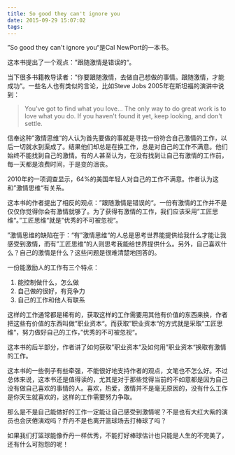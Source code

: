 ```yaml
---
title: So good they can't ignore you
date: 2015-09-29 15:07:02
tags:
---
```

”So good they can't ignore you“是Cal NewPort的一本书。

这本书提出了一个观点：”跟随激情是错误的“。

当下很多书籍教导读者：”你要跟随激情，去做自己想做的事情。跟随激情，才能成功“。一些名人也有类似的言论，比如Steve Jobs 2005年在斯坦福的演讲中说到：

> You've got to find what you love... The only way to do great work is to love what you do. If you haven't found it yet, keep looking, and don't settle.

信奉这种”激情思维“的人认为首先要做的事就是寻找一份符合自己激情的工作，以后一切就水到渠成了。结果他们却总是在换工作，总是对自己的工作不满意。他们始终不能找到自己的激情。有的人甚至认为，在没有找到让自己有激情的工作前，每一天都是浪费时间，于是变的沮丧。

2010年的一项调查显示，64%的美国年轻人对自己的工作不满意。作者认为这和”激情思维“有关系。

这本书的作者提出了相反的观点：”跟随激情是错误的“。一份有激情的工作并不是仅仅你觉得你会有激情就够了。为了获得有激情的工作，我们应该采用”工匠思维“。”工匠思维“就是”优秀的不可被忽视“。

”激情思维的缺陷在于：“有”激情思维“的人总是思考世界能提供给我什么才能让我感受到激情，而有”工匠思维“的人则思考我能给世界提供什么。另外，自己喜欢什么？自己的激情是什么？这些问题是很难清楚地回答的。

一份能激励人的工作有三个特点：

1. 能控制做什么，怎么做
2. 自己做的很好，有竞争力
3. 自己的工作和他人有联系

这样的工作通常都是稀有的，获取这样的工作需要用其他有价值的东西来换，作者把这些有价值的东西叫做”职业资本“。而获取”职业资本“的方式就是采取”工匠思维“，努力做好自己的工作，”优秀的不可被忽视“。

这本书的后半部分，作者讲了如何获取”职业资本“及如何用”职业资本“换取有激情的工作。

这本书的一些例子有些牵强，不能很好地支持作者的观点，文笔也不怎么好。不过总体来说，这本书还是值得读的，尤其是对于那些觉得当前的不如意都是因为自己没有做自己喜欢的事情的人。喜欢，热爱，激情并不是毫无原因的，没有什么工作是你天生就喜欢的，这样的工作需要努力争取。

那么是不是自己能做好的工作一定能让自己感受到激情呢？不是也有大红大紫的演员也会厌倦演戏吗？乔丹不是也离开篮球场去打棒球了吗？

如果我们打篮球能像乔丹一样优秀，不能打好棒球估计也只能是人生的不完美了，还有什么可抱怨的呢！